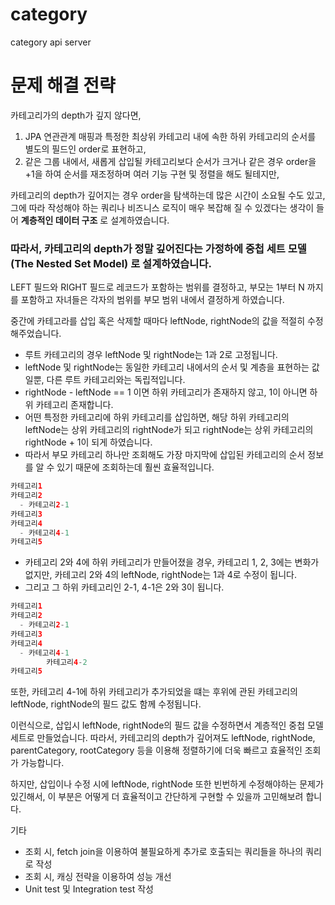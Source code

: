 # category
category api server

# 문제 해결 전략

카테고리가의 depth가 깊지 않다면, 
1. JPA 연관관계 매핑과 특정한 최상위 카테고리 내에 속한 하위 카테고리의 순서를 별도의 필드인 order로 표현하고,
2. 같은 그룹 내에서, 새롭게 삽입될 카테고리보다 순서가 크거나 같은 경우 order을 +1을 하여 순서를 재조정하며 여러 기능 구현 및 정렬을 해도 될테지만,

카테고리의 depth가 깊어지는 경우 order을 탐색하는데 많은 시간이 소요될 수도 있고, 
그에 따라 작성해야 하는 쿼리나 비즈니스 로직이 매우 복잡해 질 수 있겠다는 생각이 들어 **계층적인 데이터 구조** 로 설계하였습니다.

### 따라서, 카테고리의 depth가 정말 깊어진다는 가정하에 **중첩 세트 모델(The Nested Set Model)** 로 설계하였습니다.

LEFT 필드와 RIGHT 필드로 레코드가 포함하는 범위를 결정하고, 부모는 1부터 N 까지를 포함하고 자녀들은 각자의 범위를 부모 범위 내에서 결정하게 하였습니다. 

중간에 카테고라를 삽입 혹은 삭제할 때마다 leftNode, rightNode의 값을 적절히 수정해주었습니다.
- 루트 카테고리의 경우 leftNode 및 rightNode는 1과 2로 고정됩니다.
- leftNode 및 rightNode는 동일한 카테고리 내에서의 순서 및 계층을 표현하는 값일뿐, 다른 루트 카테고리와는 독립적입니다.
- rightNode - leftNode == 1 이면 하위 카테고리가 존재하지 않고, 1이 아니면 하위 카테고리 존재합니다.
- 어떤 특정한 카테고리에 하위 카테고리를 삽입하면, 해당 하위 카테고리의 leftNode는 상위 카테고리의 rightNode가 되고 rightNode는 상위 카테고리의 rightNode + 1이 되게 하였습니다.
- 따라서 부모 카테고리 하나만 조회해도 가장 마지막에 삽입된 카테고리의 순서 정보를 알 수 있기 때문에 조회하는데 훨씬 효율적입니다.

```java
카테고리1
카테고리2
  - 카테고리2-1      
카테고리3
카테고리4
  - 카테고리4-1
카테고리5
```

- 카테고리 2와 4에 하위 카테고리가 만들어졌을 경우, 카테고리 1, 2, 3에는 변화가 없지만, 카테고리 2와 4의 leftNode, rightNode는 1과 4로 수정이 됩니다.
- 그리고 그 하위 카테고리인 2-1, 4-1은 2와 3이 됩니다.

```java
카테고리1
카테고리2
  - 카테고리2-1      
카테고리3
카테고리4
  - 카테고리4-1
        카테고리4-2 
카테고리5
```

또한, 카테고리 4-1에 하위 카테고리가 추가되었을 떄는 후위에 관된 카테고리의 leftNode, rightNode의 필드 값도 함께 수정됩니다.

이런식으로, 삽입시 leftNode, rightNode의 필드 값을 수정하면서 계층적인 중첩 모델 세트로 만들었습니다.
따라서, 카테고리의 depth가 깊어져도 leftNode, rightNode, parentCategory, rootCategory 등을 이용해 정렬하기에 더욱 빠르고 효율적인 조회가 가능합니다.

하지만, 삽입이나 수정 시에 leftNode, rightNode 또한 빈번하게 수정해야하는 문제가 있긴해서, 이 부분은 어떻게 더 효율적이고 간단하게 구현할 수 있을까 고민해보려 합니다.

기타

- 조회 시, fetch join을 이용하여 불필요하게 추가로 호출되는 쿼리들을 하나의 쿼리로 작성
- 조회 시, 캐싱 전략을 이용하여 성능 개선
- Unit test 및 Integration test 작성
